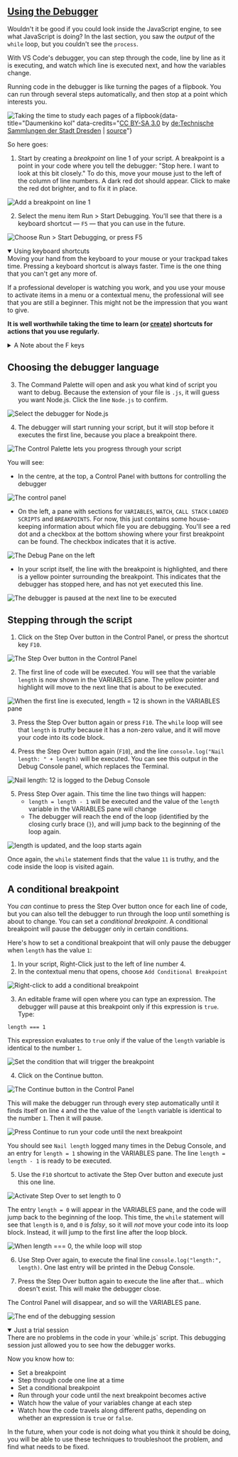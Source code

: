 <!-- Using the Debugger -->
<section
  id="using-the-debugger"
  aria-labelledby="using-the-debugger"
  data-item="Using the Debugger"
>
  <h2><a href="#using-the-debugger">Using the Debugger</a></h2>
  
Wouldn't it be good if you could look inside the JavaScript engine, to see what JavaScript is doing? In the last section, you saw the _output_ of the `while` loop, but you couldn't see the `process`.

With VS Code's debugger, you can step through the code, line by line as it is executing, and watch which line is executed next, and how the variables change.

Running code in the debugger is like turning the pages of a flipbook. You can run through several steps automatically, and then stop at a point which interests you.

![Taking the time to study each pages of a flipbook](images/flipbook.webp){data-title="Daumenkino kol" data-credits="[CC BY-SA 3.0](https://creativecommons.org/licenses/by-sa/3.0/deed.en) by [ de:Technische Sammlungen der Stadt Dresden](https://de.wikipedia.org/wiki/Technische_Sammlungen_der_Stadt_Dresden) | [source](https://commons.wikimedia.org/wiki/File:Daumenkino_kol.jpg)"}

So here goes:
 
1. Start by creating a _breakpoint_ on line 1 of your script. A breakpoint is a point in your code where you tell the debugger: "Stop here. I want to look at this bit closely." To do this, move your mouse just to the left of the column of line numbers. A dark red dot should appear. Click to make the red dot brighter, and to fix it in place.

![Add a breakpoint on line 1](images/AddBreakpoint.webp)

2. Select the menu item Run > Start Debugging. You'll see that there is a keyboard shortcut — `F5` — that you can use in the future.

![Choose Run > Start Debugging, or press F5](images/StartDebugging.webp)

<details class="tip" open>
<summary>Using keyboard shortcuts</summary>
Moving your hand from the keyboard to your mouse or your trackpad takes time. Pressing a keyboard shortcut is always faster. Time is the one thing that you can't get any more of. 

If a professional developer is watching you work, and you use your mouse to activate items in a menu or a contextual menu, the professional will see that you are still a beginner. This might not be the impression that you want to give.

**It is well worthwhile taking the time to learn (or [create](https://code.visualstudio.com/docs/getstarted/keybindings)) shortcuts for actions that you use regularly.**

</details>

<details class="trouble">
<summary>A Note about the F keys </summary>
It may be that when you press `F5`, instead of starting VS Code's debugger, you trigger a media action, like switching your microphone on or off, or making the screen darker or brighter. In this case, you may need to press the `fn` key at the same time.

The `fn` key is usually at the bottom left corner of your keyboard, but this is not always true.

![The `fn` key may be anywhere on your keyboard ](images/FNKey.webp){data-title="fn key" data-credits="[CC BY-SA 4.0](https://creativecommons.org/licenses/by-sa/4.0/deed.en) by [LucaCV](https://commons.wikimedia.org/wiki/File:%22Windows-Key%22,_Win8-Version.jpg) | [CC BY 2.0](https://creativecommons.org/licenses/by/2.0/) by [
Blake Patterson](https://www.flickr.com/photos/blakespot/2384302595)
"}

It is usually possible to toggle the function and media keys, so that you don't have to press `fn` each time. The technique for doing this depends on your computer and your operating system. You can [search on Google](https://www.google.com/search?q=toggle+fn+key+lock+YOUR_OPERATING_SYSTEM_HERE) for a technique that will work for you.

</details>

## Choosing the debugger language

3. The Command Palette will open and ask you what kind of script you want to debug. Because the extension of your file is `.js`, it will guess you want Node.js. Click the line `Node.js` to confirm.

![Select the debugger for Node.js](images/SelectNodeJS.webp)

4. The debugger will start running your script, but it will stop before it executes the first line, because you place a breakpoint there.

![The Control Palette lets you progress through your script](images/StepOver.webp)

You will see:

* In the centre, at the top, a Control Panel with buttons for controlling the debugger

![The control panel](images/ControlPanel.webp)

* On the left, a pane with sections for `VARIABLES`, `WATCH`, `CALL STACK` `LOADED SCRIPTS` and `BREAKPOINTS`. For now, this just contains some house-keeping information about which file you are debugging. You'll see a red dot and a checkbox at the bottom showing where your first breakpoint can be found. The checkbox indicates that it is active.

![The Debug Pane on the left](images/DebugPane.webp)

* In your script itself, the line with the breakpoint is highlighted, and there is a yellow pointer surrounding the breakpoint. This indicates that the debugger has stopped here, and has not yet executed this line.

![The debugger is paused at the next line to be executed](images/lineToBeExecuted.webp)

## Stepping through the script

1. Click on the Step Over button in the Control Panel, or press the shortcut key `F10`.

![The Step Over button in the Control Panel](images/StepOverButton.webp)

2. The first line of code will be executed. You will see that the variable `length` is now shown in the VARIABLES pane. The yellow pointer and highlight will move to the next line that is about to be executed.

![When the first line is executed, `length = 12` is shown in the VARIABLES pane](images/lengthSetTo12.webp)

3. Press the Step Over button again or press `F10`. The `while` loop will see that `length` is _truthy_ because it has a non-zero value, and it will move your code into its code block.

4. Press the Step Over button again (`F10`), and the line `console.log("Nail length: " + length)` will be executed. You can see this output in the Debug Console panel, which replaces the Terminal.

![`Nail length: 12` is logged to the Debug Console](images/lengthLogged.webp)

5. Press Step Over again. This time the line two things will happen:
   * `length = length - 1` will be executed and the value of the `length` variable in the VARIABLES pane will change
   * The debugger will reach the end of the loop (identified by the closing curly brace (`}`), and will jump back to the beginning of the loop again.
  
![`length` is updated, and the loop starts again](images/looping.webp)

Once again, the `while` statement finds that the value `11` is truthy, and the code inside the loop is visited again.

## A conditional breakpoint

You _can_ continue to press the Step Over button once for each line of code, but you can also tell the debugger to run through the loop until something is about to change. You can set a _conditional breakpoint_. A conditional breakpoint will pause the debugger only in certain conditions.

Here's how to set a conditional breakpoint that will only pause the debugger when `length` has the value `1`:

1. In your script, Right-Click just to the left of line number 4.
2. In the contextual menu that opens, choose `Add Conditional Breakpoint`

![Right-click to add a conditional breakpoint](images/ConditionalBreakpoint.webp)

3. An editable frame will open where you can type an expression. The debugger will pause at this breakpoint only if this expression is `true`. Type:

```tex-w
length === 1
```

This expression evaluates to `true` only if the value of the `length` variable is identical to the number `1`.

![Set the condition that will trigger the breakpoint](images/SetTheCondition.webp)

4. Click on the Continue button.

![The Continue button in the Control Panel](images/ContinueButton.webp)

This will make the debugger run through every step automatically until it finds itself on line `4` and the the value of the `length` variable is identical to the number `1`. Then it will pause.

![Press Continue to run your code until the next breakpoint](images/ContinueToNextBreakpoint.webp)

You should see `Nail length` logged many times in the Debug Console, and an entry for `length = 1` showing in the VARIABLES pane. The line `length = length - 1` is ready to be executed.

5. Use the `F10` shortcut to activate the Step Over button and execute just this one line.

![Activate Step Over to set `length` to `0`](images/lengthIsZero.webp)

The entry `length = 0` will appear in the VARIABLES pane, and the code will jump back to the beginning of the loop. This time, the `while` statement will see that `length` is `0`, and `0` is _falsy_, so it will _not_ move your code into its loop block. Instead, it will jump to the first line after the loop block.

![When `length === 0`, the `while` loop will stop](images/LeaveLoop.webp)

6. Use Step Over again, to execute the final line `console.log("length:", length)`. One last entry will be printed in the Debug Console.
 
7. Press the Step Over button again to execute the line after that... which doesn't exist. This will make the debugger close.

The Control Panel will disappear, and so will the VARIABLES pane.

![The end of the debugging session](images/DebuggerClosed.webp)

<details class="pivot" open>
<summary>Just a trial session</summary>
There are no problems in the code in your `while.js` script. This debugging session just allowed you to see how the debugger works.

Now you know how to:

* Set a breakpoint
* Step through code one line at a time
* Set a conditional breakpoint
* Run through your code until the next breakpoint becomes active
* Watch how the value of your variables change at each step
* Watch how the code travels along different paths, depending on whether an expression is `true` or `false`.

In the future, when your code is not doing what you think it should be doing, you will be able to use these techniques to troubleshoot the problem, and find what needs to be fixed.

</details>
</section>